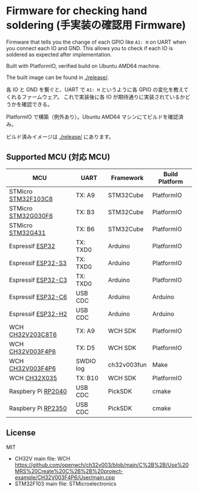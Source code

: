 # Firmware for checking hand soldering (手実装の確認用 Firmware)

Firmware that tells you the change of each GPIO like `A1: H` on UART when you connect each IO and GND.
This allows you to check if each IO is soldered as expected after implementation.

Built with PlatformIO, verified build on Ubuntu AMD64 machine.

The built image can be found in [./release/](./release/).

各 IO と GND を繋ぐと、UART で `A1: H` というように各 GPIO の変化を教えてくれるファームウェア。
これで実装後に各 IO が期待通りに実装されているかどうかを確認できる。

PlatformIO で構築（例外あり）。Ubuntu AMD64 マシンにてビルドを確認済み。

ビルド済みイメージは [./release/](./release/) にあります。

## Supported MCU (対応 MCU)

| MCU                                | UART      | Framework   | Build Platform |
| ---------------------------------- | --------- | ----------- | -------------- |
| STMicro [STM32F103C8](stm32f103c8) | TX: A9    | STM32Cube   | PlatformIO     |
| STMicro [STM32G030F6](stm32g030f6) | TX: B3    | STM32Cube   | PlatformIO     |
| STMicro [STM32G431](stm32g431)     | TX: B6    | STM32Cube   | PlatformIO     |
| Espressif [ESP32](esp32)           | TX: TXD0  | Arduino     | PlatformIO     |
| Espressif [ESP32-S3](esp32s3)      | TX: TXD0  | Arduino     | PlatformIO     |
| Espressif [ESP32-C3](esp32c3)      | TX: TXD0  | Arduino     | PlatformIO     |
| Espressif [ESP32-C6](esp32c6)      | USB CDC   | Arduino     | Arduino        |
| Espressif [ESP32-H2](esp32h2)      | USB CDC   | Arduino     | Arduino        |
| WCH [CH32V203C8T6](ch32v203c8t6)   | TX: A9    | WCH SDK     | PlatformIO     |
| WCH [CH32V003F4P6](ch32v003f4p6)   | TX: D5    | WCH SDK     | PlatformIO     |
| WCH [CH32V003F4P6](ch32v003f4p6)   | SWDIO log | ch32v003fun | Make           |
| WCH [CH32X035](ch32x035)           | TX: B10   | WCH SDK     | PlatformIO     |
| Raspbery Pi [RP2040](rp2040)       | USB CDC   | PickSDK     | cmake          |
| Raspbery Pi [RP2350](rp2350)       | USB CDC   | PickSDK     | cmake          |

## License

MIT

- CH32V main file: WCH https://github.com/openwch/ch32v003/blob/main/C%2B%2B/Use%20MRS%20Create%20C%2B%2B%20project-example/CH32V003F4P6/User/main.cpp
- STM32F103 main file: STMicroelectronics
